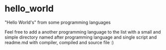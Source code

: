 # hello_world
"Hello World's" from some programming languages

Feel free to add a another programming language to the list with a small and simple directory named after programming language and single script and readme.md with compiler, compiled and source file :)

